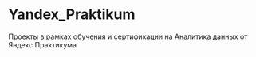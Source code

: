 # Yandex_Praktikum
Проекты в рамках обучения и сертификации на Аналитика данных от Яндекс Практикума
